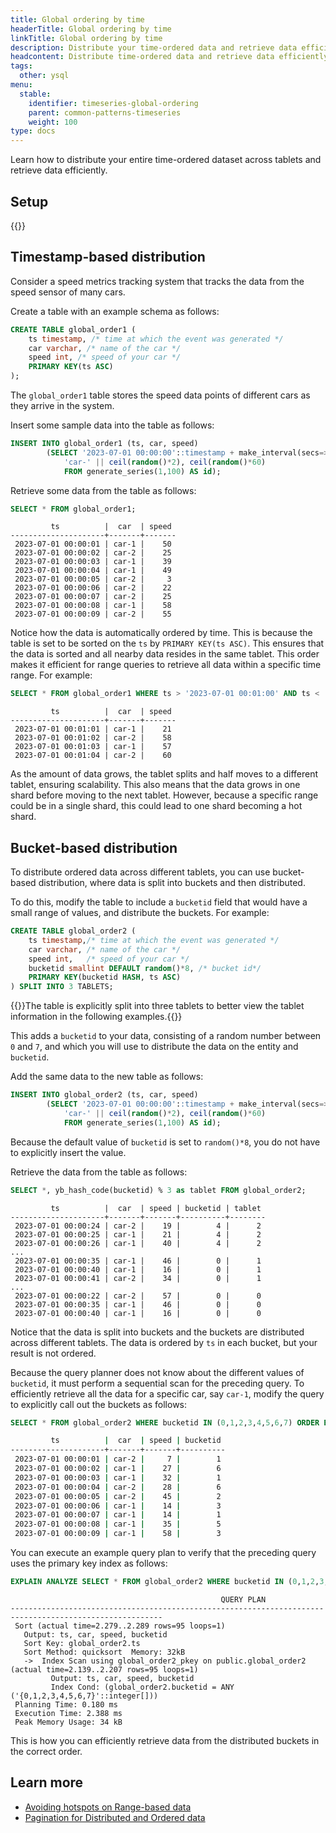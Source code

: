 ```yaml
---
title: Global ordering by time
headerTitle: Global ordering by time
linkTitle: Global ordering by time
description: Distribute your time-ordered data and retrieve data efficiently
headcontent: Distribute time-ordered data and retrieve data efficiently
tags:
  other: ysql
menu:
  stable:
    identifier: timeseries-global-ordering
    parent: common-patterns-timeseries
    weight: 100
type: docs
---
```


Learn how to distribute your entire time-ordered dataset across tablets and retrieve data efficiently.

## Setup

{{<cluster-setup-tabs-new>}}

## Timestamp-based distribution

Consider a speed metrics tracking system that tracks the data from the speed sensor of many cars.

Create a table with an example schema as follows:

```sql
CREATE TABLE global_order1 (
    ts timestamp, /* time at which the event was generated */
    car varchar, /* name of the car */
    speed int, /* speed of your car */
    PRIMARY KEY(ts ASC)
);
```

The `global_order1` table stores the speed data points of different cars as they arrive in the system.

Insert some sample data into the table as follows:

```sql
INSERT INTO global_order1 (ts, car, speed)
        (SELECT '2023-07-01 00:00:00'::timestamp + make_interval(secs=>id),
            'car-' || ceil(random()*2), ceil(random()*60)
            FROM generate_series(1,100) AS id);
```

Retrieve some data from the table as follows:

```sql
SELECT * FROM global_order1;
```

```output
         ts          |  car  | speed
---------------------+-------+-------
 2023-07-01 00:00:01 | car-1 |    50
 2023-07-01 00:00:02 | car-2 |    25
 2023-07-01 00:00:03 | car-1 |    39
 2023-07-01 00:00:04 | car-1 |    49
 2023-07-01 00:00:05 | car-2 |     3
 2023-07-01 00:00:06 | car-2 |    22
 2023-07-01 00:00:07 | car-2 |    25
 2023-07-01 00:00:08 | car-1 |    58
 2023-07-01 00:00:09 | car-2 |    55
```

Notice how the data is automatically ordered by time. This is because the table is set to be sorted on the `ts` by `PRIMARY KEY(ts ASC)`. This ensures that the data is sorted and all nearby data resides in the same tablet. This order makes it efficient for range queries to retrieve all data within a specific time range. For example:

```sql
SELECT * FROM global_order1 WHERE ts > '2023-07-01 00:01:00' AND ts < '2023-07-01 00:01:05';
```

```output
         ts          |  car  | speed
---------------------+-------+-------
 2023-07-01 00:01:01 | car-1 |    21
 2023-07-01 00:01:02 | car-2 |    58
 2023-07-01 00:01:03 | car-1 |    57
 2023-07-01 00:01:04 | car-2 |    60
```

As the amount of data grows, the tablet splits and half moves to a different tablet, ensuring scalability. This also means that the data grows in one shard before moving to the next tablet. However, because a specific range could be in a single shard, this could lead to one shard becoming a hot shard.

## Bucket-based distribution

To distribute ordered data across different tablets, you can use bucket-based distribution, where data is split into buckets and then distributed.

To do this, modify the table to include a `bucketid` field that would have a small range of values, and distribute the buckets. For example:

```sql
CREATE TABLE global_order2 (
    ts timestamp,/* time at which the event was generated */
    car varchar, /* name of the car */
    speed int,   /* speed of your car */
    bucketid smallint DEFAULT random()*8, /* bucket id*/
    PRIMARY KEY(bucketid HASH, ts ASC)
) SPLIT INTO 3 TABLETS;
```

{{<note>}}The table is explicitly split into three tablets to better view the tablet information in the following examples.{{</note>}}

This adds a `bucketid` to your data, consisting of a random number between `0` and `7`, and which you will use to distribute the data on the entity and `bucketid`.

Add the same data to the new table as follows:

```sql
INSERT INTO global_order2 (ts, car, speed)
        (SELECT '2023-07-01 00:00:00'::timestamp + make_interval(secs=>id),
            'car-' || ceil(random()*2), ceil(random()*60)
            FROM generate_series(1,100) AS id);
```

Because the default value of `bucketid` is set to `random()*8`, you do not have to explicitly insert the value.

Retrieve the data from the table as follows:

```sql
SELECT *, yb_hash_code(bucketid) % 3 as tablet FROM global_order2;
```

```output
         ts          |  car  | speed | bucketid | tablet
---------------------+-------+-------+----------+--------
 2023-07-01 00:00:24 | car-2 |    19 |        4 |      2
 2023-07-01 00:00:25 | car-1 |    21 |        4 |      2
 2023-07-01 00:00:26 | car-1 |    40 |        4 |      2
...
 2023-07-01 00:00:35 | car-1 |    46 |        0 |      1
 2023-07-01 00:00:40 | car-1 |    16 |        0 |      1
 2023-07-01 00:00:41 | car-2 |    34 |        0 |      1
...
 2023-07-01 00:00:22 | car-2 |    57 |        0 |      0
 2023-07-01 00:00:35 | car-1 |    46 |        0 |      0
 2023-07-01 00:00:40 | car-1 |    16 |        0 |      0
```

Notice that the data is split into buckets and the buckets are distributed across different tablets. The data is ordered by `ts` in each bucket, but your result is not ordered.

Because the query planner does not know about the different values of `bucketid`, it must perform a sequential scan for the preceding query. To efficiently retrieve all the data for a specific car, say `car-1`, modify the query to explicitly call out the buckets as follows:

```sql
SELECT * FROM global_order2 WHERE bucketid IN (0,1,2,3,4,5,6,7) ORDER BY ts ASC;
```

```bash
         ts          |  car  | speed | bucketid
---------------------+-------+-------+----------
 2023-07-01 00:00:01 | car-2 |     7 |        1
 2023-07-01 00:00:02 | car-1 |    27 |        6
 2023-07-01 00:00:03 | car-1 |    32 |        1
 2023-07-01 00:00:04 | car-2 |    28 |        6
 2023-07-01 00:00:05 | car-2 |    45 |        2
 2023-07-01 00:00:06 | car-1 |    14 |        3
 2023-07-01 00:00:07 | car-1 |    14 |        1
 2023-07-01 00:00:08 | car-1 |    35 |        5
 2023-07-01 00:00:09 | car-1 |    58 |        3
```

You can execute an example query plan to verify that the preceding query uses the primary key index as follows:

```sql
EXPLAIN ANALYZE SELECT * FROM global_order2 WHERE bucketid IN (0,1,2,3,4,5,6,7) ORDER BY ts ASC;
```

```sql{.nocopy}
                                               QUERY PLAN
--------------------------------------------------------------------------------------------------------
 Sort (actual time=2.279..2.289 rows=95 loops=1)
   Output: ts, car, speed, bucketid
   Sort Key: global_order2.ts
   Sort Method: quicksort  Memory: 32kB
   ->  Index Scan using global_order2_pkey on public.global_order2 (actual time=2.139..2.207 rows=95 loops=1)
         Output: ts, car, speed, bucketid
         Index Cond: (global_order2.bucketid = ANY ('{0,1,2,3,4,5,6,7}'::integer[]))
 Planning Time: 0.180 ms
 Execution Time: 2.388 ms
 Peak Memory Usage: 34 kB
```

This is how you can efficiently retrieve data from the distributed buckets in the correct order.

## Learn more

- [Avoiding hotspots on Range-based data](https://www.yugabyte.com/blog/distributed-databases-hotspots-range-based-indexes/)
- [Pagination for Distributed and Ordered data](https://www.yugabyte.com/blog/optimize-pagination-distributed-data-maintain-ordering/)
